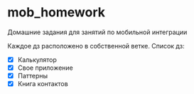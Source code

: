 # mob_homework
Домашние задания для занятий по мобильной интеграции


Каждое дз расположено в собственной ветке.
Список дз:
- [x] Калькулятор
- [x] Свое приложение
- [x] Паттерны
- [x] Книга контактов
